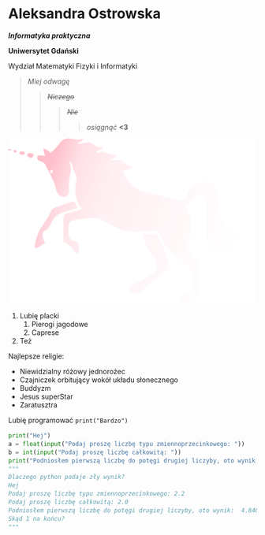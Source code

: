 # Aleksandra Ostrowska

***Informatyka praktyczna***

**Uniwersytet Gdański**

Wydział Matematyki Fizyki i Informatyki

>*Miej odwagę*
>>~~*Niczego*~~
>>>~~*Nie*~~
>>>>*osiągnąć* **<3**

<img src="1280px-Invisible_Pink_Unicorn.svg.png">

1. Lubię placki
    1. Pierogi jagodowe
    2. Caprese
1. Też

Najlepsze religie:
* Niewidzialny różowy jednorożec
* Czajniczek orbitujący wokół układu słonecznego
* Buddyzm
* Jesus superStar
* Zaratusztra

Lubię programować ``print("Bardzo")``

```py
print("Hej")
a = float(input("Podaj proszę liczbę typu zmiennoprzecinkowego: "))
b = int(input("Podaj proszę liczbę całkowitą: "))
print("Podniosłem pierwszą liczbę do potęgi drugiej liczyby, oto wynik: ", float(a**b))
"""
Dlaczego python podaje zły wynik?
Hej
Podaj proszę liczbę typu zmiennoprzecinkowego: 2.2
Podaj proszę liczbę całkowitą: 2.0
Podniosłem pierwszą liczbę do potęgi drugiej liczyby, oto wynik:  4.840000000000001
Skąd 1 na końcu?
"""
```
